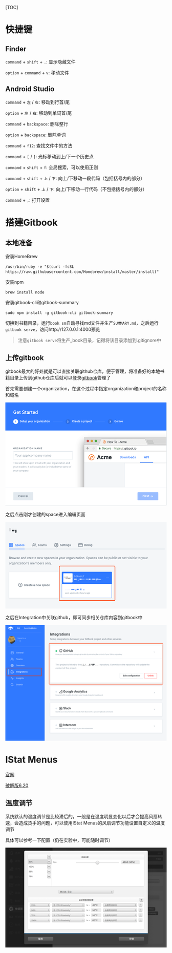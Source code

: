 

[TOC]

# 快捷键

## Finder

`command` + `shift` + `.`: 显示隐藏文件

`option` + `command` + `v`: 移动文件

## Android Studio

`command` + `左` / `右`: 移动到行首/尾

`option` +  `左` / `右`: 移动到单词首/尾

`command` + `backspace`: 删除整行

`option` + `backspace`: 删除单词

`command` + `f12`: 查找文件中的方法

`command` + `[` / `]`: 光标移动到上/下一个历史点

`command` + `shift` + `f`: 全局搜索，可以使用正则

`command` + `shift` + `上` / `下`: 向上/下移动一段代码（包括括号内的部分）

`option` + `shift` + `上` / `下`: 向上/下移动一行代码（不包括括号内的部分）

`command` + `,`: 打开设置

# 搭建Gitbook

## 本地准备

安装HomeBrew

```shell
/usr/bin/ruby -e "$(curl -fsSL https://raw.githubusercontent.com/Homebrew/install/master/install)"
```

安装npm

```shell
brew install node
```

安装gitbook-cli和gitbook-summary

```shell
sudo npm install -g gitbook-cli gitbook-summary
```

切换到书籍目录，运行`book sm`自动寻找md文件并生产`SUMMARY.md`，之后运行`gitbook serve`，访问http://127.0.0.1:4000预览

> 注意`gitbook serve`将生产_book目录，记得将该目录添加到.gitignore中

## 上传gitbook

gitbook最大的好处就是可以直接关联github仓库，便于管理，将准备好的本地书籍目录上传到github仓库后就可以登录[gitbook](https://www.gitbook.com/)管理了

首先需要创建一个organization，在这个过程中指定organization和project的名称和域名

![image-20180806165436367](assets/image-20180806165436368.png)

之后点击刚才创建的space进入编辑页面

![image-20180806165618972](assets/image-20180806165618972.png)

之后在Integration中关联github，即可同步相关仓库内容到gitbook中

![image-20180806165823298](assets/image-20180806165823298.png)

# IStat Menus

[官网](https://bjango.com/mac/istatmenus/)

[破解版6.20](http://www.pc6.com/mac/111587.html)

## 温度调节

系统默认的温度调节是比较滞后的，一般是在温度明显变化以后才会提高风扇转速，会造成烫手的问题，可以使用IStat Menus的风扇调节功能设置自定义的温度调节

具体可以参考一下配置（仍在实验中，可能随时调节）

![image-20180902164229981](assets/image-20180902164229981.png)